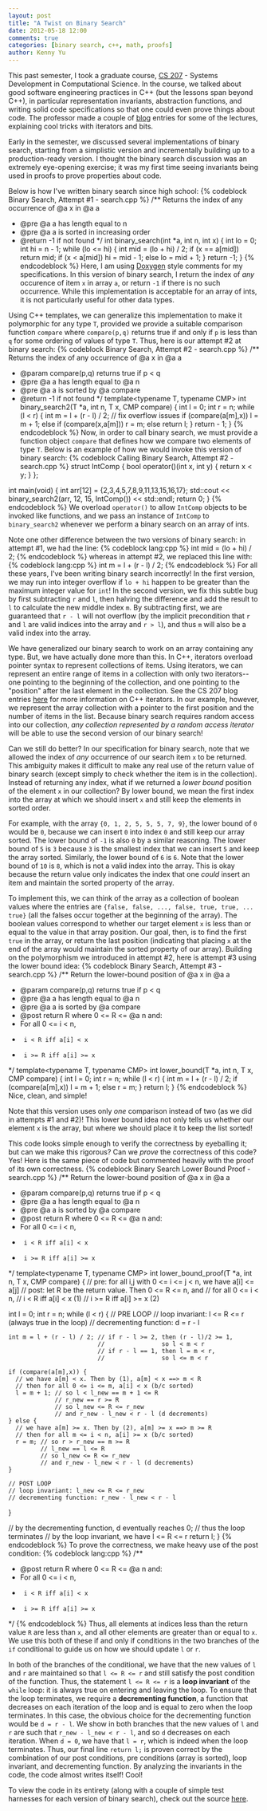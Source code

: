 ```yaml
---
layout: post
title: "A Twist on Binary Search"
date: 2012-05-18 12:00
comments: true
categories: [binary search, c++, math, proofs]
author: Kenny Yu
---
```


This past semester, I took a graduate course, 
[CS 207](http://iacs.seas.harvard.edu/courses/cs207/) - Systems Development
in Computational Science. In the course, we talked about good software 
engineering practices in C++ (but the lessons span beyond C++), in particular
representation invariants, abstraction functions, and writing solid code
specifications so that one could even prove things about code. The professor made
a couple of [blog](http://read.seas.harvard.edu/cs207/2012/)
 entries for some of the lectures, explaining cool tricks with iterators and bits. 

Early in the semester, we discussed several implementations of binary search, starting
from a simplistic version and incrementally building up to a production-ready
version. I thought the binary search discussion was an extremely eye-opening
exercise; it was my first time seeing invariants being used in proofs to prove
properties about code.

Below is how I've written binary search since high school: 
{% codeblock Binary Search, Attempt #1 - search.cpp %}
/** Returns the index of any occurrence of @a x in @a a
 * @pre @a a has length equal to n
 * @pre @a a is sorted in increasing order
 * @return -1 if not found 
 */
int binary_search(int *a, int n, int x) {
  int lo = 0;
  int hi = n - 1;
  while (lo <= hi) {
    int mid = (lo + hi) / 2;
    if (x == a[mid])
      return mid;
    if (x < a[mid])
      hi = mid - 1;
    else
      lo = mid + 1;
  }
  return -1;
}
{% endcodeblock %}
Here, I am using [Doxygen](http://www.stack.nl/~dimitri/doxygen/) style comments
for my specifications. In this version of binary search, I return the index of 
*any* occurence of item `x` in array `a`, or return `-1` if there is no such
occurrence. While this implementation is acceptable for an array of ints, it
is not particularly useful for other data types. 

Using C++ templates, we can generalize this implementation to make it
polymorphic for any type `T`, provided we provide a suitable comparison function
`compare` where `compare(p,q)` returns true if and only if `p` is less than `q`
for some ordering of values of type `T`. Thus, here is our attempt #2 at binary
search:
{% codeblock Binary Search, Attempt #2 - search.cpp %}
/** Returns the index of any occurrence of @a x in @a a
 * @param compare(p,q) returns true if p < q
 * @pre @a a has length equal to @a n
 * @pre @a a is sorted by @a compare
 * @return -1 if not found 
 */
template<typename T, typename CMP>
int binary_search2(T *a, int n, T x, CMP compare) {
  int l = 0;
  int r = n;
  while (l < r) {
    int m = l + (r - l) / 2; // fix overflow issues
    if (compare(a[m],x))
      l = m + 1;
    else if (compare(x,a[m]))
      r = m;
    else
      return l;
  }
  return - 1;
}
{% endcodeblock %}
Now, in order to call binary search, we must provide a function object `compare`
that defines how we compare two elements of type `T`. Below is an example of how
we would invoke this version of binary search:
{% codeblock Calling Binary Search, Attempt #2 - search.cpp %}
struct IntComp {
  bool operator()(int x, int y) {
    return x < y;
  }
};

int main(void) {
  int arr[12] = {2,3,4,5,7,8,9,11,13,15,16,17};
  std::cout << binary_search2(arr, 12, 15, IntComp()) << std::endl;
  return 0;
}
{% endcodeblock %}
We overload `operator()` to allow `IntComp` objects to be invoked like functions,
and we pass an instance of `IntComp` to `binary_search2` whenever we perform
a binary search on an array of ints. 

Note one other difference between the two versions of binary search: in 
attempt #1, we had the line:
{% codeblock lang:cpp %}
int mid = (lo + hi) / 2;
{% endcodeblock %}
whereas in attempt #2, we replaced this line with:
{% codeblock lang:cpp %}
int m = l + (r - l) / 2;
{% endcodeblock %}
For all these years, I've been writing binary search incorrectly! In the first
version, we may run into integer overflow if `lo + hi` happen to be greater
than the maximum integer value for `int`! In the second version, we fix this
subtle bug by first subtracting `r` and `l`, then halving the difference and
add the result to `l` to calculate the new middle index `m`. By subtracting
first, we are guaranteed that `r - l` will not overflow (by the implicit
precondition that `r` and `l` are valid indices into the array and `r > l`), 
and thus `m` will also be a valid index into the array. 

We have generalized our binary search to work on an array containing any type.
But, we have actually done more than this. In C++, iterators overload pointer
syntax to represent collections of items. Using iterators, we can represent
an entire range of items in a collection with only two iterators--one pointing
to the beginning of the collection, and one pointing to the "position" after
the last element in the collection. 
See the CS 207 blog entries [here](http://read.seas.harvard.edu/cs207/2012/) 
for more information on C++ iterators. In our example, however, we represent
the array collection with a pointer to the first position and the number
of items in the list. Because binary search requires random access into our 
collection, *any collection represented by a random access iterator* will be
able to use the second version of our binary search!

Can we still do better? In our specification for binary search, note that we 
allowed the index of *any* occurrence of our search item `x` to be returned. 
This ambiguity makes it difficult to make any real use of the return value of 
binary search  (except simply to check whether the item is in the collection).
Instead of returning any index, what if we returned a *lower bound* position
of the element `x` in our collection? By lower bound, we mean the first index
into the array at which we should insert `x` and still keep the elements
in sorted order. 

For example, with the array `{0, 1, 2, 5, 5, 5, 7, 9}`, the
lower bound of `0` would be `0`, because we can insert `0` into index `0` and
still keep our array sorted. The lower bound of `-1` is also `0` by a similar
reasoning. The lower bound of `5` is `3` because `3` is the smallest index that
we can insert `5` and keep the array sorted. Similarly, the lower bound of `6`
is `6`. Note that the lower bound of `10` is `8`, which is not a valid index
into the array. This is okay because the return value only indicates the index
that one *could* insert an item and maintain the sorted property of the array.

To implement this, we can think of the array as a collection of boolean values
where the entries are `{false, false, ..., false, true, true, ... true}` (all
the falses occur together at the beginning of the array). The boolean values
correspond to whether our target element `x` is less than or equal to the
value in that array position. Our goal, then, is to find the first `true` in
the array, or return the last position (indicating that placing `x` at the
end of the array would maintain the sorted property of our array). Building 
on the polymorphism we introduced in attempt #2, here is attempt #3 using 
the lower bound idea:
{% codeblock Binary Search, Attempt #3 - search.cpp %}
/** Return the lower-bound position of @a x in @a a
 * @param compare(p,q) returns true if p < q
 * @pre @a a has length equal to @a n
 * @pre @a a is sorted by @a compare
 * @post return R where 0 <= R <= @a n and:
 *   For all 0 <= i < n, 
 *      i < R iff a[i] < x
 *      i >= R iff a[i] >= x 
 */
template<typename T, typename CMP>
int lower_bound(T *a, int n, T x, CMP compare) {
  int l = 0;
  int r = n;
  while (l < r) {
    int m = l + (r - l) / 2;
    if (compare(a[m],x))
      l = m + 1;
    else
      r = m;
  }
  return l;
}
{% endcodeblock %}
Nice, clean, and simple! 

Note that this version uses only *one* comparison instead of two (as we did
in attempts #1 and #2)! This lower bound idea not only tells us whether our
element `x` is the array, but where we should place it to keep the list sorted!

This code looks simple enough to verify the correctness by eyeballing it; but
can we make this rigorous? Can we *prove* the correctness of this code? Yes!
Here is the same piece of code but commented heavily with the proof of its
own correctness. 
{% codeblock Binary Search Lower Bound Proof - search.cpp %}
/** Return the lower-bound position of @a x in @a a
 * @param compare(p,q) returns true if p < q
 * @pre @a a has length equal to @a n
 * @pre @a a is sorted by @a compare
 * @post return R where 0 <= R <= @a n and:
 *   For all 0 <= i < n, 
 *      i < R iff a[i] < x
 *      i >= R iff a[i] >= x 
 */
template<typename T, typename CMP>
int lower_bound_proof(T *a, int n, T x, CMP compare) {
  // pre: for all i,j with 0 <= i <= j < n, we have a[i] <= a[j]
  // post: let R be the return value. Then 0 <= R <= n, and
  //   for all 0 <= i < n,
  //     i < R iff a[i] < x    (1)
  //     i >= R iff a[i] >= x  (2) 

  int l = 0;
  int r = n;
  while (l < r) {
    // PRE LOOP
    // loop invariant: l <= R <= r (always true in the loop)
    // decrementing function: d = r - l

    int m = l + (r - l) / 2; // if r - l >= 2, then (r - l)/2 >= 1,
                             //                so l < m < r
                             // if r - l == 1, then l = m < r, 
                             //                so l <= m < r

    if (compare(a[m],x)) {
      // we have a[m] < x. Then by (1), a[m] < x ==> m < R
      // then for all 0 <= i <= m, a[i] < x (b/c sorted)
      l = m + 1; // so l < l_new == m + 1 <= R
                 // r_new == r >= R
                 // so l_new <= R <= r_new
                 // and r_new - l_new < r - l (d decrements)
    } else {
      // we have a[m] >= x. Then by (2), a[m] >= x ==> m >= R
      // then for all m <= i < n, a[i] >= x (b/c sorted)
      r = m; // so r > r_new == m >= R
             // l_new == l <= R
             // so l_new <= R <= r_new
             // and r_new - l_new < r - l (d decrements)
    }

    // POST LOOP
    // loop invariant: l_new <= R <= r_new
    // decrementing function: r_new - l_new < r - l
  }

  // by the decrementing function, d eventually reaches 0;
  //      thus the loop terminates
  // by the loop invariant, we have l <= R <= r
  return l;
}
{% endcodeblock %}
To prove the correctness, we make heavy use of the post condition:
{% codeblock lang:cpp %}
/**
 * @post return R where 0 <= R <= @a n and:
 *   For all 0 <= i < n, 
 *      i < R iff a[i] < x
 *      i >= R iff a[i] >= x 
 */
{% endcodeblock %}
Thus, all elements at indices less than the return value `R` are less
than `x`, and all other elements are greater than or equal to `x`. We use this
both of these if and only if conditions in the two branches of the `if`
conditional to guide us on how we should update `l` or `r`. 

In both of the branches of the conditional, we have that the new values of
`l` and `r` are maintained so that `l <= R <= r` and still satisfy the
post condition of the function. Thus, the statement `l <= R <= r` is a
**loop invariant** of the `while` loop: it is always true on entering and
leaving the loop. To ensure that the loop terminates, we require a
**decrementing function**, a function that decreases on each iteration of
the loop and is equal to zero when the loop terminates. In this case, the 
obvious choice for the decrementing function would be `d = r - l`. We show
in both branches that the new values of `l` and `r` are such that
`r_new - l_new < r - l`, and so `d` decreases on each iteration. When
`d = 0`, we have that `l = r`, which is indeed when the loop terminates. Thus,
our final line `return l;` is proven correct by the combination of our
post conditions, pre conditions (array is sorted), loop invariant, and 
decrementing function. By analyzing the invariants in the code, the code almost
writes itself! Cool!

To view the code in its entirety (along with a couple of simple test harnesses
for each version of binary search), check out the source 
[here](/downloads/code/search.cpp).